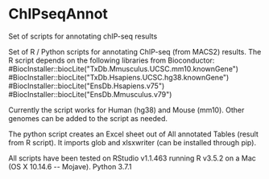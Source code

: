 # ChIPseqAnnot
Set of scripts for annotating chIP-seq results

Set of R / Python scripts for annotating ChIP-seq (from MACS2) results.
The R script depends on the following libraries from Bioconductor:<br>
  #BiocInstaller::biocLite("TxDb.Mmusculus.UCSC.mm10.knownGene")<br>
  #BiocInstaller::biocLite("TxDb.Hsapiens.UCSC.hg38.knownGene")<br>
  #BiocInstaller::biocLite("EnsDb.Hsapiens.v75")<br>
  #BiocInstaller::biocLite("EnsDb.Mmusculus.v79")
  
Currently the script works for Human (hg38) and Mouse (mm10). Other genomes can be added to the script as needed.

The python script creates an Excel sheet out of All annotated Tables (result from R script). It imports glob and xlsxwriter (can be installed through pip).

All scripts have been tested on 
    RStudio v1.1.463 running R v3.5.2 on a Mac (OS X 10.14.6 -- Mojave).
    Python 3.7.1
